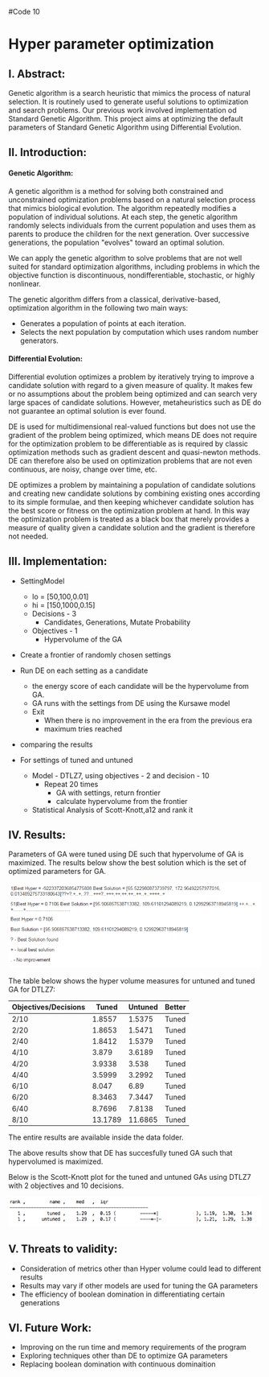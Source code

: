 #Code 10

# Hyper parameter optimization

## I. Abstract:

Genetic algorithm is a search heuristic that mimics the process of natural selection. It is routinely used to generate useful solutions to optimization and search problems. Our previous work involved implementation od Standard Genetic Algorithm. This project aims at optimizing the default parameters of Standard Genetic Algorithm using Differential Evolution.   

## II. Introduction:   

#### Genetic Algorithm:

A genetic algorithm is a method for solving both constrained and unconstrained optimization problems based on a natural selection process that mimics biological evolution. The algorithm repeatedly modifies a population of individual solutions. At each step, the genetic algorithm randomly selects individuals from the current population and uses them as parents to produce the children for the next generation. Over successive generations, the population "evolves" toward an optimal solution.

We can apply the genetic algorithm to solve problems that are not well suited for standard optimization algorithms, including problems in which the objective function is discontinuous, nondifferentiable, stochastic, or highly nonlinear.

The genetic algorithm differs from a classical, derivative-based, optimization algorithm in the following two main ways:

* Generates a population of points at each iteration.
* Selects the next population by computation which uses random number generators.

#### Differential Evolution:

Differential evolution optimizes a problem by iteratively trying to improve a candidate solution with regard to a given measure of quality. It makes few or no assumptions about the problem being optimized and can search very large spaces of candidate solutions. However, metaheuristics such as DE do not guarantee an optimal solution is ever found.

DE is used for multidimensional real-valued functions but does not use the gradient of the problem being optimized, which means DE does not require for the optimization problem to be differentiable as is required by classic optimization methods such as gradient descent and quasi-newton methods. DE can therefore also be used on optimization problems that are not even continuous, are noisy, change over time, etc.

DE optimizes a problem by maintaining a population of candidate solutions and creating new candidate solutions by combining existing ones according to its simple formulae, and then keeping whichever candidate solution has the best score or fitness on the optimization problem at hand. In this way the optimization problem is treated as a black box that merely provides a measure of quality given a candidate solution and the gradient is therefore not needed.

## III. Implementation:

* SettingModel
  * lo = [50,100,0.01]
  * hi = [150,1000,0.15]
  * Decisions - 3
    * Candidates, Generations, Mutate Probability
  * Objectives - 1
    * Hypervolume of the GA
    
* Create a frontier of randomly chosen settings
* Run DE on each setting as a candidate 
  * the energy score of each candidate will be the hypervolume from GA. 
  * GA runs with the settings from DE using the Kursawe model
  * Exit
    * When there is no improvement in the era from the previous era
    * maximum tries reached

* comparing the results
* For settings of tuned and untuned
   * Model - DTLZ7, using objectives - 2 and decision - 10
      * Repeat 20 times
         * GA with settings, return frontier
         * calculate hypervolume from the frontier
   * Statistical Analysis of Scott-Knott,a12 and rank it

## IV. Results: 

Parameters of GA were tuned using DE such that hypervolume of GA is maximized.  The results below show the best solution which is the set of optimized parameters for GA.

![res1](./imgs/res1.PNG)

The table below shows the hyper volume measures for untuned and tuned GA for DTLZ7:
 
|Objectives/Decisions   | Tuned |  Untuned | Better |
|------------------------------|-----|-----|-----|
|  2/10  | 1.8557 | 1.5375 | Tuned |
|  2/20  | 1.8653 | 1.5471 | Tuned |
|  2/40  | 1.8412 | 1.5379 | Tuned |
|  4/10  |  3.879 | 3.6189 | Tuned |
|  4/20  | 3.9338 | 3.538  | Tuned |
|  4/40  | 3.5999 | 3.2992 | Tuned |
|  6/10  |  8.047 | 6.89   | Tuned |
|  6/20  | 8.3463 | 7.3447 | Tuned |
|  6/40  | 8.7696 | 7.8138 | Tuned |
|  8/10  | 13.1789 | 11.6865 | Tuned |

The entire results are available inside the data folder.

The above results show that DE has succesfully tuned GA such that hypervolumed is maximized.

Below is the Scott-Knott plot for the tuned and untuned GAs using DTLZ7 with 2 objectives and 10 decisions.

![res2](./imgs/res2.PNG)
 
 
## V. Threats to validity:

* Consideration of metrics other than Hyper volume could lead to different results
* Results may vary if other models are used for tuning the GA parameters
* The efficiency of boolean domination in differentiating certain generations

## VI. Future Work:

* Improving on the run time and memory requirements of the program
* Exploring techniques other than DE to optimize GA parameters
* Replacing boolean domination with continuous dominaition
